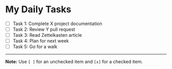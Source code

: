 # My Daily Tasks

- [ ] Task 1: Complete X project documentation
- [ ] Task 2: Review Y pull request
- [ ] Task 3: Read Zettelkasten article
- [ ] Task 4: Plan for next week
- [ ] Task 5: Go for a walk

---
**Note:** Use `[ ]` for an unchecked item and `[x]` for a checked item.